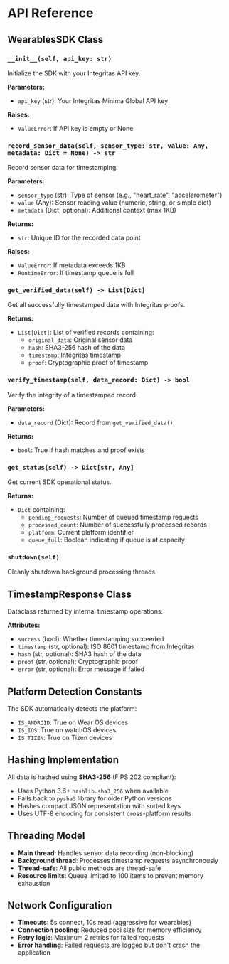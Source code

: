 # API Reference

## WearablesSDK Class

### `__init__(self, api_key: str)`
Initialize the SDK with your Integritas API key.

**Parameters:**
- `api_key` (str): Your Integritas Minima Global API key

**Raises:**
- `ValueError`: If API key is empty or None

### `record_sensor_data(self, sensor_type: str, value: Any, metadata: Dict = None) -> str`
Record sensor data for timestamping.

**Parameters:**
- `sensor_type` (str): Type of sensor (e.g., "heart_rate", "accelerometer")
- `value` (Any): Sensor reading value (numeric, string, or simple dict)
- `metadata` (Dict, optional): Additional context (max 1KB)

**Returns:**
- `str`: Unique ID for the recorded data point

**Raises:**
- `ValueError`: If metadata exceeds 1KB
- `RuntimeError`: If timestamp queue is full

### `get_verified_data(self) -> List[Dict]`
Get all successfully timestamped data with Integritas proofs.

**Returns:**
- `List[Dict]`: List of verified records containing:
  - `original_data`: Original sensor data
  - `hash`: SHA3-256 hash of the data
  - `timestamp`: Integritas timestamp
  - `proof`: Cryptographic proof of timestamp

### `verify_timestamp(self, data_record: Dict) -> bool`
Verify the integrity of a timestamped record.

**Parameters:**
- `data_record` (Dict): Record from `get_verified_data()`

**Returns:**
- `bool`: True if hash matches and proof exists

### `get_status(self) -> Dict[str, Any]`
Get current SDK operational status.

**Returns:**
- `Dict` containing:
  - `pending_requests`: Number of queued timestamp requests
  - `processed_count`: Number of successfully processed records
  - `platform`: Current platform identifier
  - `queue_full`: Boolean indicating if queue is at capacity

### `shutdown(self)`
Cleanly shutdown background processing threads.

## TimestampResponse Class

Dataclass returned by internal timestamp operations.

**Attributes:**
- `success` (bool): Whether timestamping succeeded
- `timestamp` (str, optional): ISO 8601 timestamp from Integritas
- `hash` (str, optional): SHA3 hash of the data
- `proof` (str, optional): Cryptographic proof
- `error` (str, optional): Error message if failed

## Platform Detection Constants

The SDK automatically detects the platform:

- `IS_ANDROID`: True on Wear OS devices
- `IS_IOS`: True on watchOS devices  
- `IS_TIZEN`: True on Tizen devices

## Hashing Implementation

All data is hashed using **SHA3-256** (FIPS 202 compliant):
- Uses Python 3.6+ `hashlib.sha3_256` when available
- Falls back to `pysha3` library for older Python versions
- Hashes compact JSON representation with sorted keys
- Uses UTF-8 encoding for consistent cross-platform results

## Threading Model

- **Main thread**: Handles sensor data recording (non-blocking)
- **Background thread**: Processes timestamp requests asynchronously
- **Thread-safe**: All public methods are thread-safe
- **Resource limits**: Queue limited to 100 items to prevent memory exhaustion

## Network Configuration

- **Timeouts**: 5s connect, 10s read (aggressive for wearables)
- **Connection pooling**: Reduced pool size for memory efficiency
- **Retry logic**: Maximum 2 retries for failed requests
- **Error handling**: Failed requests are logged but don't crash the application
